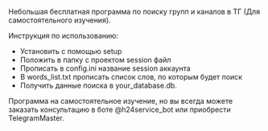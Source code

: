 Небольшая бесплатная программа по поиску групп и каналов в ТГ (Для самостоятельного изучения).  

Инструкция по использованию:
- Установить с помощью setup
- Положить в папку с проектом session файл
- Прописать в config.ini название session аккаунта
- В words_list.txt прописать список слов, по которым будет поиск
- Получить данные поиска в your_database.db.

Программа на самостоятельное изучение, но вы всегда можете заказать консультацию в боте @h24service_bot или приобрести TelegramMaster.